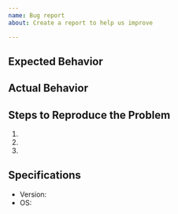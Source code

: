 ```yaml
---
name: Bug report
about: Create a report to help us improve

---
```


## Expected Behavior


## Actual Behavior


## Steps to Reproduce the Problem

  1.
  2.
  3.

## Specifications

  - Version:
  - OS:
